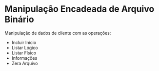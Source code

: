 # Manipulação Encadeada de Arquivo Binário
Manipulação de dados de cliente com as operações:
 - Incluir Início<br>
 - Listar Lógico<br>
 - Listar Físico<br>
 - Informações<br>
 - Zera Arquivo<br>